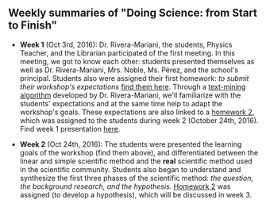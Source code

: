## Weekly summaries of "**Doing Science: from Start to Finish**"
- **Week 1** (Oct 3rd, 2016): Dr. Rivera-Mariani, the students, Physics Teacher, and the Librarian participated of the first meeting. In this meeting, we got to know each other: students presented themselves as well as Dr. Rivera-Mariani, Mrs. Noble, Ms. Pérez, and the school's principal. Students also were assigned their first homework: *to submit their workshop's expectations* [find them here](https://github.com/friveramariani/DoingScienceWorkshops/tree/master/DoingScinece_from_start_to_finish/students_expectations). Through a [text-mining algorithm](https://github.com/friveramariani/DoingScienceWorkshops/blob/master/DoingScinece_from_start_to_finish/Students_Expectations_TextMining.R) developed by Dr. Rivera-Mariani, we'll familiarize with the students' expectations and at the same time help to adapt the workshop's goals. These expectations are also linked to a [homework 2](https://github.com/friveramariani/DoingScienceWorkshops/blob/master/DoingScinece_from_start_to_finish/homework2_hypothesis.md), which was assigned to the students during week 2 (October 24th, 2016). Find week 1 presentation [here](https://github.com/friveramariani/DoingScienceWorkshops/blob/master/DoingScinece_from_start_to_finish/Doing_Science10032016.pdf). 

- **Week 2** (Oct 24th, 2016): The students were presented the learning goals of the workshop (find them above), and differentiated between the linear and simple scientific method and the **real** scientific method used in the scientific community. Students also began to understand and synthesize the first three phases of the scientific method: *the question, the background research, and the hypothesis*. [Homework 2](https://github.com/friveramariani/DoingScienceWorkshops/blob/master/DoingScinece_from_start_to_finish/homework2_hypothesis.md) was assigned (to develop a hypothesis), which will be discussed in week 3. 
